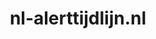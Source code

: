 ---
layout: post
title:  "nl-alerttijdlijn.nl"
internal_url:  "/dutchgov/nl-alerttijdlijn.nl.html"
categories: dutchgov
---